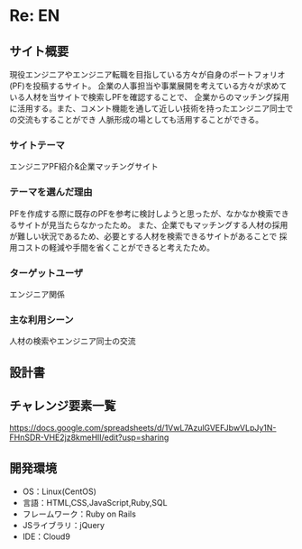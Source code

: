 # Re: EN

## サイト概要
現役エンジニアやエンジニア転職を目指している方々が自身のポートフォリオ(PF)を投稿するサイト。
企業の人事担当や事業展開を考えている方々が求めている人材を当サイトで検索しPFを確認することで、
企業からのマッチング採用に活用する。また、コメント機能を通して近しい技術を持ったエンジニア同士での交流もすることができ
人脈形成の場としても活用することができる。

### サイトテーマ
エンジニアPF紹介&企業マッチングサイト

### テーマを選んだ理由
PFを作成する際に既存のPFを参考に検討しようと思ったが、なかなか検索できるサイトが見当たらなかったため。
また、企業でもマッチングする人材の採用が難しい状況であるため、必要とする人材を検索できるサイトがあることで
採用コストの軽減や手間を省くことができると考えたため。

### ターゲットユーザ
エンジニア関係

### 主な利用シーン
人材の検索やエンジニア同士の交流

## 設計書


## チャレンジ要素一覧
<https://docs.google.com/spreadsheets/d/1VwL7AzulGVEFJbwVLpJy1N-FHnSDR-VHE2jz8kmeHlI/edit?usp=sharing>

## 開発環境
- OS：Linux(CentOS)
- 言語：HTML,CSS,JavaScript,Ruby,SQL
- フレームワーク：Ruby on Rails
- JSライブラリ：jQuery
- IDE：Cloud9
